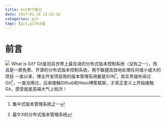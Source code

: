 ```yaml
---
title: Git学习笔记
date: 2017-01-18 12:42:52
categories: git
tags: [git,github]
---
```


# 前言
![](http://ojoba1c98.bkt.clouddn.com/img/git/git-operations.png)
What is Git?
Git是目前世界上最先进的分布式版本控制系统（没有之一），而且是一款免费、开源的分布式版本控制系统，用于敏捷高效地处理任何或小或大的项目
一直以来，博主开发项目用的版本管理系用都是SVN[^1]，其实早就听闻过Git[^2]，一直没用过，后来接触Github和Hexo博客框架，才真正意义上开始接触Git，感受就是高端大气上档次！

<!--more-->




[^1]: 集中式版本管理系统之一
[^2]: 最牛X的分布式版本管理系统
